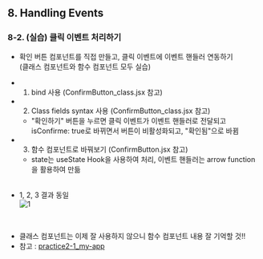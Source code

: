 ## 8. Handling Events
### 8-2. (실습) 클릭 이벤트 처리하기   
- 확인 버튼 컴포넌트를 직접 만들고, 클릭 이벤트에 이벤트 핸들러 연동하기   
  (클래스 컴포넌트와 함수 컴포넌트 모두 실습)   
- 1. bind 사용 (ConfirmButton_class.jsx 참고)   
- 2. Class fields syntax 사용 (ConfirmButton_class.jsx 참고)   
  * "확인하기" 버튼을 누르면 클릭 이벤트가 이벤트 핸들러로 전달되고   
    isConfirme: true로 바뀌면서 버튼이 비활성화되고, "확인됨"으로 바뀜   
- 3. 함수 컴포넌트로 바꿔보기 (ConfirmButton.jsx 참고)   
  * state는 useState Hook을 사용하여 처리, 이벤트 핸들러는 arrow function을 활용하여 만듦   
  <br>

-  1, 2, 3 결과 동일   
  ![1](https://user-images.githubusercontent.com/114986832/215383438-c934bddb-f1aa-40c1-a6fb-d7c024b93d9a.png)
  <br>

- 클래스 컴포넌트는 이제 잘 사용하지 않으니 함수 컴포넌트 내용 잘 기억할 것!!   
- 참고 : [practice2-1_my-app](https://github.com/Son-Sumin/react-notes/tree/main/React%20JS/%EC%86%8C%ED%94%8C/practice)   
<br>
